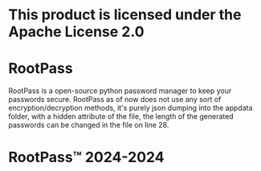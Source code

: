 # This product is licensed under the Apache License 2.0
# RootPass
RootPass is a open-source python password manager to keep your passwords secure.
RootPass as of now does not use any sort of encryption/decryption methods, it's purely json dumping into the appdata folder, with a hidden attribute of the file, the length of the generated passwords can be changed in the file on line 28.
# RootPass™ 2024-2024
